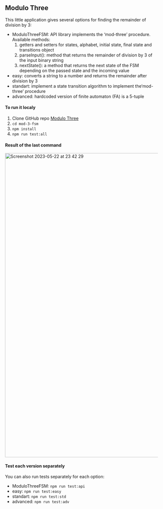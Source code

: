 ## Modulo Three

This little application gives several options for finding the remainder of division by 3:

- ModuloThreeFSM: API library implements the ‘mod-three’ procedure. Available methods:
  1. getters and setters for states, alphabet, initial state, final state and transitions object
  2. parseInput(): method that returns the remainder of division by 3 of the input binary string
  3. nextState(): a method that returns the next state of the FSM depending on the passed state and the incoming value
- easy: converts a string to a number and returns the remainder after division by 3
- standart: implement a state transition algorithm to implement the‘mod-three’ procedure
- advanced: hardcoded version of finite automaton (FA) is a 5-tuple


#### To run it localy

1. Clone GitHub repo [Modulo Three](git@github.com:n0ne/mod-3-fsm.git)
2. `cd mod-3-fsm`
3. `npm install`
4. `npm run test:all`

#### Result of the last command
<img width="1000" alt="Screenshot 2023-05-22 at 23 42 29" src="https://github.com/n0ne/mod-3-fsm/assets/783906/03ca493b-3882-474f-9ca5-87e63e90ff1f">



#### Test each version separately

You can also run tests separately for each option:

- ModuloThreeFSM: `npm run test:api`
- easy: `npm run test:easy`
- standart: `npm run test:std`
- advanced: `npm run test:adv`